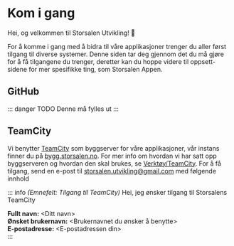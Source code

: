 # Kom i gang

Hei, og velkommen til Storsalen Utvikling! 👋

For å komme i gang med å bidra til våre applikasjoner trenger du aller først tilgang til diverse systemer. Denne siden
tar deg gjennom det du må gjøre for å få tilgangene du trenger, deretter kan du hoppe videre til oppsett-sidene for mer
spesifikke ting, som Storsalen Appen.

## GitHub

::: danger TODO
Denne må fylles ut
:::

## TeamCity

Vi benytter [TeamCity](https://www.jetbrains.com/teamcity/) som byggserver for våre applikasjoner, vår instans finner du
på [bygg.storsalen.no](https://bygg.storsalen.no). For mer info om hvordan vi har satt opp byggserveren og hvordan den
skal brukes, se [Verktøy/TeamCity](/src/content/docs/toolsontent/docs/tools/team-city.md). For å få tilgang, send en e-post til
storsalen.utvikling@gmail.com med følgende innhold

::: info _(Emnefelt: Tilgang til TeamCity)_
Hei, jeg ønsker tilgang til Storsalens TeamCity

**Fullt navn:** &lt;Ditt navn&gt;  
**Ønsket brukernavn:** &lt;Brukernavnet du ønsker å benytte&gt;  
**E-postadresse:** &lt;E-postadressen din&gt;  
:::